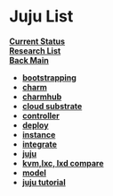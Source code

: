 # Juju List

**[Current Status](../development/status/weekly/current_status.md)**\
**[Research List](../../research_list.md)**\
**[Back Main](../../../README.md)**

- **[bootstrapping](./bootstrapping.md)**
- **[charm](./charm.md)**
- **[charmhub](./charmhub.md)**
- **[cloud substrate](./cloud_substrate.md)**
- **[controller](./controller.md)**
- **[deploy](./deploy.md)**
- **[instance](./instance.md)**
- **[integrate](./integrate.md)**
- **[juju](./juju.md)**
- **[kvm,lxc, lxd compare](./kvm_lxd_lxc.md)**
- **[model](./model.md)**
- **[juju tutorial](./tutorial.md)**
